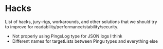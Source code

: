 # Hacks

List of hacks, jury-rigs, workarounds, and other solutions that we should try to improve for readability/performance/stability/security.

- Not properly using PingsLog type for JSON logs I think
- Different names for targetLists between Pingu types and everything else 
